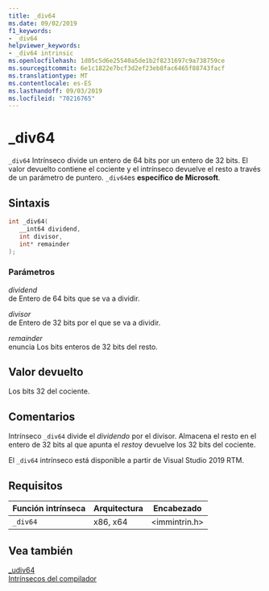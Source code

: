 ```yaml
---
title: _div64
ms.date: 09/02/2019
f1_keywords:
- _div64
helpviewer_keywords:
- _div64 intrinsic
ms.openlocfilehash: 1d05c5d6e25540a5de1b2f8231697c9a738759ce
ms.sourcegitcommit: 6e1c1822e7bcf3d2ef23eb8fac6465f88743facf
ms.translationtype: MT
ms.contentlocale: es-ES
ms.lasthandoff: 09/03/2019
ms.locfileid: "70216765"
---
```

# <a name="_div64"></a>_div64

`_div64` Intrínseco divide un entero de 64 bits por un entero de 32 bits. El valor devuelto contiene el cociente y el intrínseco devuelve el resto a través de un parámetro de puntero. `_div64`es **específico de Microsoft**.

## <a name="syntax"></a>Sintaxis

```C
int _div64(
   __int64 dividend,
   int divisor,
   int* remainder
);
```

### <a name="parameters"></a>Parámetros

*dividend* \
de Entero de 64 bits que se va a dividir.

*divisor* \
de Entero de 32 bits por el que se va a dividir.

*remainder* \
enuncia Los bits enteros de 32 bits del resto.

## <a name="return-value"></a>Valor devuelto

Los bits 32 del cociente.

## <a name="remarks"></a>Comentarios

Intrínseco `_div64` divide el *dividendo* por el divisor. Almacena el resto en el entero de 32 bits al que apunta el *resto*y devuelve los 32 bits del cociente.

El `_div64` intrínseco está disponible a partir de Visual Studio 2019 RTM.

## <a name="requirements"></a>Requisitos

|Función intrínseca|Arquitectura|Encabezado|
|---------------|------------------|------------|
|`_div64`|x86, x64|\<immintrin.h>|

## <a name="see-also"></a>Vea también

[_udiv64](udiv64.md) \
[Intrínsecos del compilador](compiler-intrinsics.md)
